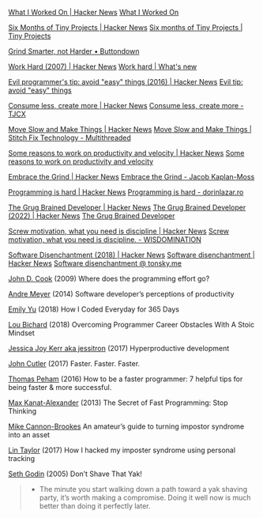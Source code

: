 
[What I Worked On | Hacker News](https://news.ycombinator.com/item?id=26155350)
[What I Worked On](https://paulgraham.com/worked.html)

[Six Months of Tiny Projects | Hacker News](https://news.ycombinator.com/item?id=25135752)
[Six months of Tiny Projects | Tiny Projects](https://tinyprojects.dev/posts/six_months_of_tiny_projects)

[Grind Smarter, not Harder • Buttondown](https://buttondown.email/hillelwayne/archive/grind-smarter-not-harder)

[Work Hard (2007) | Hacker News](https://news.ycombinator.com/item?id=28318972)
[Work hard | What's new](https://terrytao.wordpress.com/career-advice/work-hard/)

[Evil programmer's tip: avoid "easy" things (2016) | Hacker News](https://news.ycombinator.com/item?id=27988260)
[Evil tip: avoid "easy" things](https://yosefk.com/blog/evil-tip-avoid-easy-things.html)

[Consume less, create more | Hacker News](https://news.ycombinator.com/item?id=20781463)
[Consume less, create more - TJCX](https://blog.tjcx.me/p/consume-less-create-more)

[Move Slow and Make Things | Hacker News](https://news.ycombinator.com/item?id=26668806)
[Move Slow and Make Things | Stitch Fix Technology - Multithreaded](https://multithreaded.stitchfix.com/blog/2021/04/01/move-slow-make-things/)

[Some reasons to work on productivity and velocity | Hacker News](https://news.ycombinator.com/item?id=28882043)
[Some reasons to work on productivity and velocity](https://danluu.com/productivity-velocity/)

[Embrace the Grind | Hacker News](https://news.ycombinator.com/item?id=26747305)
[Embrace the Grind - Jacob Kaplan-Moss](https://jacobian.org/2021/apr/7/embrace-the-grind/)

[Programming is hard | Hacker News](https://news.ycombinator.com/item?id=26711862)
[Programming is hard - dorinlazar.ro](https://dorinlazar.ro/2021-02-programming-is-hard/)

[The Grug Brained Developer | Hacker News](https://news.ycombinator.com/item?id=31840331)
[The Grug Brained Developer (2022) | Hacker News](https://news.ycombinator.com/item?id=38076886)
[The Grug Brained Developer](https://grugbrain.dev/)

[Screw motivation, what you need is discipline | Hacker News](https://news.ycombinator.com/item?id=34692137)
[Screw motivation, what you need is discipline. - WISDOMINATION](https://www.wisdomination.com/screw-motivation-what-you-need-is-discipline/)

[Software Disenchantment (2018) | Hacker News](https://news.ycombinator.com/item?id=21929709)
[Software disenchantment | Hacker News](https://news.ycombinator.com/item?id=37985176)
[Software disenchantment @ tonsky.me](https://tonsky.me/blog/disenchantment/)

[John D. Cook](https://www.johndcook.com/blog/2009/03/18/where-does-the-programming-effort-go/)
(2009) Where does the programming effort go?

[Andre Meyer](http://www.felienne.com/archives/3665)
(2014) Software developer’s perceptions of productivity

[Emily Yu](https://hackernoon.com/how-i-coded-everyday-for-365-days-67ebb5fc7ae)
(2018) How I Coded Everyday for 365 Days

[Lou Bichard](https://simpleprogrammer.com/overcoming-obstacles-stoic-mindset/)
(2018) Overcoming Programmer Career Obstacles With A Stoic Mindset

[Jessica Joy Kerr aka jessitron](https://jessitron.com/2017/06/24/the-most-productive-circumstances-for/)
(2017) Hyperproductive development

[John Cutler](https://hackernoon.com/faster-faster-faster-231c7b3d088d)
(2017) Faster. Faster. Faster.

[Thomas Peham](https://usersnap.com/blog/faster-programming/)
(2016) How to be a faster programmer: 7 helpful tips for being faster & more successful.

[Max Kanat-Alexander](https://www.codesimplicity.com/post/the-secret-of-fast-programming-stop-thinking/)
(2013) The Secret of Fast Programming: Stop Thinking

[Mike Cannon-Brookes](https://medium.com/smells-like-team-spirit/an-amateurs-guide-to-turning-impostor-syndrome-into-an-asset-1bac56917d46)
An amateur’s guide to turning impostor syndrome into an asset

[Lin Taylor](http://linbug.github.io/self-improvement/personal%20tracking/imposter%20syndrome/2017/09/30/How-I-hacked-my-imposter-syndrome-using-personal-tracking/)
(2017) How I hacked my imposter syndrome using personal tracking

[Seth Godin](https://seths.blog/2005/03/dont_shave_that/)
(2005) Don’t Shave That Yak!
> * The minute you start walking down a path toward a yak shaving party, it’s worth making a compromise. Doing it well now is much better than doing it perfectly later.

